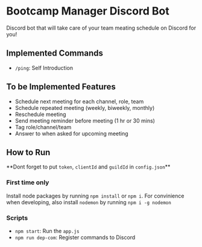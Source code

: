 # Bootcamp Manager Discord Bot

Discord bot that will take care of your team meating schedule on Discord for you!

## Implemented Commands
- `/ping`: Self Introduction

## To be Implemented Features
- Schedule next meeting for each channel, role, team
- Schedule repeated meeting (weekly, biweekly, monthly)
- Reschedule meeting
- Send meeting reminder before meeting (1 hr or 30 mins)
- Tag role/channel/team
- Answer to when asked for upcoming meeting

## How to Run

\*\*Dont forget to put `token`, `clientId` and `guildId` in `config.json`\*\*

### First time only
Install node packages by running `npm install` or `npm i`.
For convinience when developing, also install `nodemon` by running `npm i -g nodemon`

### Scripts

- `npm start`: Run the `app.js`
- `npm run dep-com`: Register commands to Discord
